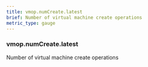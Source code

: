```yaml
---
title: vmop.numCreate.latest
brief: Number of virtual machine create operations
metric_type: gauge
---
```

### vmop.numCreate.latest

Number of virtual machine create operations